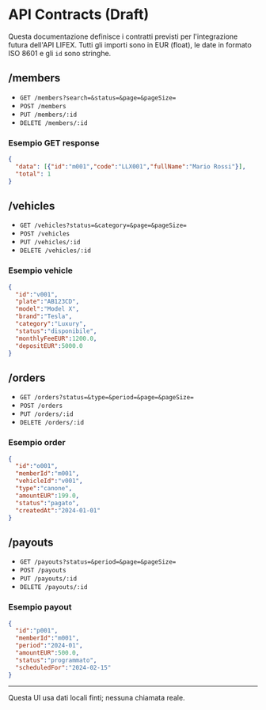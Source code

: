 # API Contracts (Draft)

Questa documentazione definisce i contratti previsti per l'integrazione futura dell'API LIFEX.
Tutti gli importi sono in EUR (float), le date in formato ISO 8601 e gli `id` sono stringhe.

## /members
- `GET /members?search=&status=&page=&pageSize=`
- `POST /members`
- `PUT /members/:id`
- `DELETE /members/:id`

### Esempio GET response
```json
{
  "data": [{"id":"m001","code":"LLX001","fullName":"Mario Rossi"}],
  "total": 1
}
```

## /vehicles
- `GET /vehicles?status=&category=&page=&pageSize=`
- `POST /vehicles`
- `PUT /vehicles/:id`
- `DELETE /vehicles/:id`

### Esempio vehicle
```json
{
  "id":"v001",
  "plate":"AB123CD",
  "model":"Model X",
  "brand":"Tesla",
  "category":"Luxury",
  "status":"disponibile",
  "monthlyFeeEUR":1200.0,
  "depositEUR":5000.0
}
```

## /orders
- `GET /orders?status=&type=&period=&page=&pageSize=`
- `POST /orders`
- `PUT /orders/:id`
- `DELETE /orders/:id`

### Esempio order
```json
{
  "id":"o001",
  "memberId":"m001",
  "vehicleId":"v001",
  "type":"canone",
  "amountEUR":199.0,
  "status":"pagato",
  "createdAt":"2024-01-01"
}
```

## /payouts
- `GET /payouts?status=&period=&page=&pageSize=`
- `POST /payouts`
- `PUT /payouts/:id`
- `DELETE /payouts/:id`

### Esempio payout
```json
{
  "id":"p001",
  "memberId":"m001",
  "period":"2024-01",
  "amountEUR":500.0,
  "status":"programmato",
  "scheduledFor":"2024-02-15"
}
```

---
Questa UI usa dati locali finti; nessuna chiamata reale.
